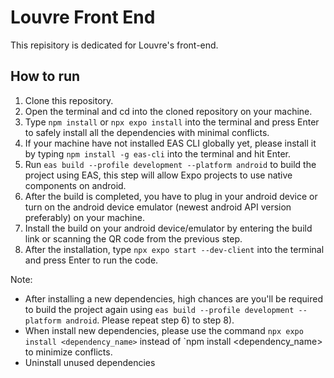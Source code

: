 # Louvre Front End
This repisitory is dedicated for Louvre's front-end.

## How to run
1) Clone this repository.
2) Open the terminal and cd into the cloned repository on your machine.
3) Type `npm install` or `npx expo install` into the terminal and press Enter to safely install all the dependencies with minimal conflicts.
4) If your machine have not installed EAS CLI globally yet, please install it by typing `npm install -g eas-cli` into the terminal and hit Enter.
5) Run `eas build --profile development --platform android` to build the project using EAS, this step will allow Expo projects to use native components on android.
6) After the build is completed, you have to plug in your android device or turn on the android device emulator (newest android API version preferably) on your machine.
7) Install the build on your android device/emulator by entering the build link or scanning the QR code from the previous step.
8) After the installation, type `npx expo start --dev-client` into the terminal and press Enter to run the code.

Note: 
- After installing a new dependencies, high chances are you'll be required to build the project again using `eas build --profile development --platform android`. Please repeat step 6) to step 8).
- When install new dependencies, please use the command `npx expo install <dependency_name>` instead of `npm install <dependency_name> to minimize conflicts.
- Uninstall unused dependencies
